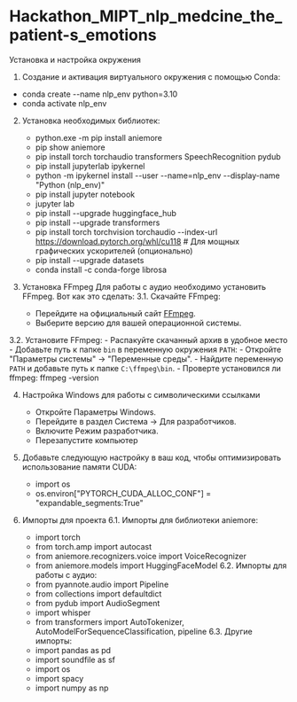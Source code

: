 # Hackathon_MIPT_nlp_medcine_the_patient-s_emotions
Установка и настройка окружения
1. Создание и активация виртуального окружения с помощью Conda:
  - conda create --name nlp_env python=3.10
  - conda activate nlp_env
2. Установка необходимых библиотек:
   - python.exe -m pip install aniemore
   - pip show aniemore
   - pip install torch torchaudio transformers SpeechRecognition pydub
   - pip install jupyterlab ipykernel
   - python -m ipykernel install --user --name=nlp_env --display-name "Python (nlp_env)"
   - pip install jupyter notebook
   - jupyter lab
   - pip install --upgrade huggingface_hub
   - pip install --upgrade transformers
   - pip install torch torchvision torchaudio --index-url https://download.pytorch.org/whl/cu118  # Для мощных графических ускорителей (опционально)
   - pip install --upgrade datasets
   - conda install -c conda-forge librosa
     
3. Установка FFmpeg
  Для работы с аудио необходимо установить FFmpeg. Вот как это сделать:
  3.1. Скачайте FFmpeg:
    - Перейдите на официальный сайт [FFmpeg](https://ffmpeg.org/download.html).
    - Выберите версию для вашей операционной системы.

  3.2. Установите FFmpeg:
    - Распакуйте скачанный архив в удобное место
    - Добавьте путь к папке `bin` в переменную окружения `PATH`:
    - Откройте "Параметры системы" → "Переменные среды".
    - Найдите переменную `PATH` и добавьте путь к папке `C:\ffmpeg\bin`.
    - Проверте установился ли ffmpeg: ffmpeg -version
  
4. Настройка Windows для работы с символическими ссылками
    - Откройте Параметры Windows.
    - Перейдите в раздел Система → Для разработчиков.
    - Включите Режим разработчика.
    - Перезапустите компьютер

5. Добавьте следующую настройку в ваш код, чтобы оптимизировать использование памяти CUDA:
    - import os
    - os.environ["PYTORCH_CUDA_ALLOC_CONF"] = "expandable_segments:True"

6. Импорты для проекта
  6.1. Импорты для библиотеки aniemore:
    - import torch
    - from torch.amp import autocast
    - from aniemore.recognizers.voice import VoiceRecognizer
    - from aniemore.models import HuggingFaceModel
  6.2. Импорты для работы с аудио:
    - from pyannote.audio import Pipeline
    - from collections import defaultdict
    - from pydub import AudioSegment
    - import whisper
    - from transformers import AutoTokenizer, AutoModelForSequenceClassification, pipeline
  6.3. Другие импорты:
    - import pandas as pd
    - import soundfile as sf
    - import os
    - import spacy
    - import numpy as np
